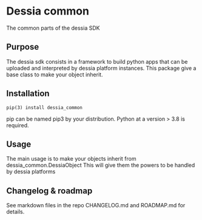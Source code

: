 # Dessia common

The common parts of the dessia SDK

## Purpose
The dessia sdk consists in a framework to build python apps that can be uploaded and interpreted by dessia platform instances. This package give a base class to make your object inherit.


## Installation

```
pip(3) install dessia_common 
```
pip can be named pip3 by your distribution.
Python at a version > 3.8 is required.

## Usage

The main usage is to make your objects inherit from dessia_common.DessiaObject
This will give them the powers to be handled by dessia platforms

## Changelog & roadmap

See markdown files in the repo CHANGELOG.md and ROADMAP.md for details.

